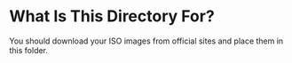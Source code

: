 # What Is This Directory For?

You should download your ISO images from official sites and place them in this folder.
